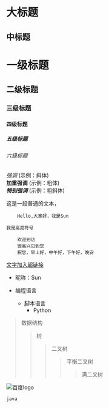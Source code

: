 
大标题  
=====
中标题
-----
# 一级标题
## 二级标题  
### 三级标题  
#### 四级标题  
##### 五级标题  
###### 六级标题  

*强调* (示例：斜体)  
**加重强调** (示例：粗体)  
***特别强调*** (示例：粗斜体)

这是一段普通的文本，  

        Hello,大家好，我是Sun

`我是高亮符号`

        欢迎到访  
        很高兴见到您  
        祝您，早上好，中午好，下午好，晚安
        
[ 文字加入超链接 ](https://github.com/LittleSheepW/study-messy  "悬停显示")

* 昵称：Sun  

* 编程语言  
    * 脚本语言  
        * Python 
        
>数据结构  
>>树  
>>>二叉树  
>>>>平衡二叉树  
>>>>>满二叉树 

![](http://www.baidu.com/img/bdlogo.gif "百度logo")

``` java ```
